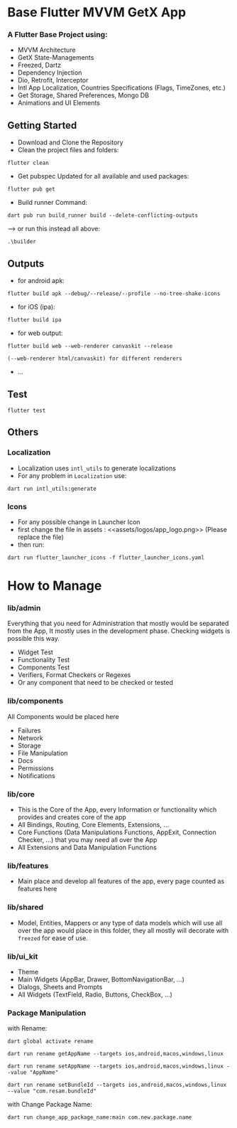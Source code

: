 # Base Flutter MVVM GetX App

### A Flutter Base Project using:
 - MVVM Architecture
 - GetX State-Managements
 - Freezed, Dartz
 - Dependency Injection
 - Dio, Retrofit, Interceptor
 - Intl App Localization, Countries Specifications (Flags, TimeZones, etc.)
 - Get Storage, Shared Preferences, Mongo DB
 - Animations and UI Elements

## Getting Started

- Download and Clone the Repository
- Clean the project files and folders:
```
flutter clean
```

- Get pubspec Updated for all available and used packages:
```
flutter pub get
```

- Build runner Command:
```
dart pub run build_runner build --delete-conflicting-outputs
```

--> or run this instead all above:
```
.\builder
```

## Outputs
- for android apk:
```
flutter build apk --debug/--release/--profile --no-tree-shake-icons
```

- for iOS (ipa):
```
flutter build ipa
```

- for web output:
```
flutter build web --web-renderer canvaskit --release
```
```
(--web-renderer html/canvaskit) for different renderers
```
- ...

## Test
```
flutter test
```

## Others
### Localization
- Localization uses `intl_utils` to generate localizations
- For any problem in `Localization` use:
```
dart run intl_utils:generate
```

### Icons
- For any possible change in Launcher Icon
- first change the file in assets : <<assets/logos/app_logo.png>> (Please replace the file)
- then run:
```
dart run flutter_launcher_icons -f flutter_launcher_icons.yaml
```

# How to Manage

### lib/admin
Everything that you need for Administration that mostly would be separated from the App, It mostly uses in the development phase. Checking widgets is possible this way.
- Widget Test
- Functionality Test
- Components Test
- Verifiers, Format Checkers or Regexes
- Or any component that need to be checked or tested

### lib/components
All Components would be placed here
- Failures
- Network
- Storage
- File Manipulation
- Docs
- Permissions
- Notifications

### lib/core
- This is the Core of the App, every Information or functionality which provides and creates core of the app 
- All Bindings, Routing, Core Elements, Extensions, ...
- Core Functions (Data Manipulations Functions, AppExit, Connection Checker, ...) that you may need all over the App
- All Extensions and Data Manipulation Functions

### lib/features
- Main place and develop all features of the app, every page counted as features here 

### lib/shared
- Model, Entities, Mappers or any type of data models which will use all over the app would place in this folder, they all mostly will decorate with `freezed` for ease of use.  

### lib/ui_kit
- Theme
- Main Widgets (AppBar, Drawer, BottomNavigationBar, ...)
- Dialogs, Sheets and Prompts
- All Widgets (TextField, Radio, Buttons, CheckBox, ...)

### Package Manipulation
with Rename:
```
dart global activate rename
```
```
dart run rename getAppName --targets ios,android,macos,windows,linux
```
```
dart run rename setAppName --targets ios,android,macos,windows,linux --value "AppName"
```
```
dart run rename setBundleId --targets ios,android,macos,windows,linux --value "com.resam.bundleId"
```
with Change Package Name:
```
dart run change_app_package_name:main com.new.package.name
```